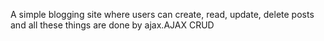 A simple blogging site where users can create, read, update, delete posts and all these things are done by ajax.AJAX CRUD
